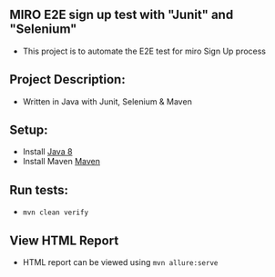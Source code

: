 ## MIRO E2E sign up test with "Junit" and "Selenium"
* This project is to automate the  E2E test for miro Sign Up process


## Project Description:
* Written in Java with Junit, Selenium & Maven

## Setup:
* Install [Java 8](http://www.oracle.com/technetwork/java/javase/overview/java8-2100321.html)
* Install Maven [Maven](https://maven.apache.org/)


## Run tests:
* `mvn clean verify`


## View HTML Report
* HTML report can be viewed using `mvn allure:serve`
